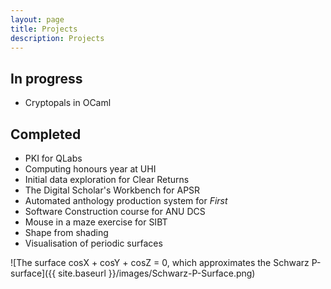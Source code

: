 ```yaml
---
layout: page
title: Projects
description: Projects
---
```



In progress
-----------

- Cryptopals in OCaml

Completed
---------

- PKI for QLabs
- Computing honours year at UHI
- Initial data exploration for Clear Returns
- The Digital Scholar's Workbench for APSR
- Automated anthology production system for *First*
- Software Construction course for ANU DCS
- Mouse in a maze exercise for SIBT
- Shape from shading
- Visualisation of periodic surfaces

![The surface cosX + cosY + cosZ = 0, which approximates the Schwarz P-surface]({{ site.baseurl }}/images/Schwarz-P-Surface.png)
